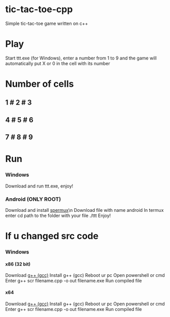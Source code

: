 # tic-tac-toe-cpp
Simple tic-tac-toe game written on c++
# Play
Start ttt.exe (for Windows), enter a number from 1 to 9 and the game will automatically put X or 0 in the cell with its number
# Number of cells
   1 # 2 # 3
 -------------
   4 # 5 # 6
 -------------
   7 # 8 # 9
 -------------
# Run
### Windows
Download and run ttt.exe, enjoy!
### Android (ONLY ROOT)
Download and install [spermux](https://play.google.com/store/apps/details?id=com.termux&hl=ru&gl=US)\n
Download file with name android
In termux enter cd path to the folder with your file
./ttt
Enjoy!
# If u changed src code
### Windows
#### x86 (32 bit)
Download [g++ (gcc)](http://www.equation.com/ftpdir/gcc/gcc-11.2.0-32.exe)
Install g++ (gcc)
Reboot ur pc
Open powershell or cmd
Enter g++ scr filename.cpp -o out filename.exe
Run compiled file
#### x64
Download [g++ (gcc)](http://www.equation.com/ftpdir/gcc/gcc-11.2.0-64.exe)
Install g++ (gcc)
Reboot ur pc
Open powershell or cmd
Enter g++ scr filename.cpp -o out filename.exe
Run compiled file

